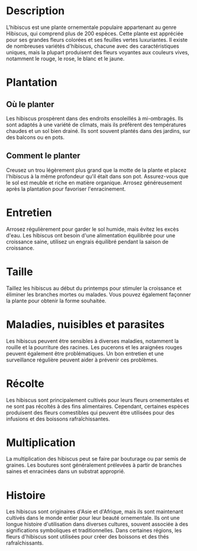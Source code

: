# Description
L'hibiscus est une plante ornementale populaire appartenant au genre Hibiscus, qui comprend plus de 200 espèces. Cette plante est appréciée pour ses grandes fleurs colorées et ses feuilles vertes luxuriantes. Il existe de nombreuses variétés d'hibiscus, chacune avec des caractéristiques uniques, mais la plupart produisent des fleurs voyantes aux couleurs vives, notamment le rouge, le rose, le blanc et le jaune.

# Plantation
## Où le planter
Les hibiscus prospèrent dans des endroits ensoleillés à mi-ombragés. Ils sont adaptés à une variété de climats, mais ils préfèrent des températures chaudes et un sol bien drainé. Ils sont souvent plantés dans des jardins, sur des balcons ou en pots.

## Comment le planter
Creusez un trou légèrement plus grand que la motte de la plante et placez l'hibiscus à la même profondeur qu'il était dans son pot. Assurez-vous que le sol est meuble et riche en matière organique. Arrosez généreusement après la plantation pour favoriser l'enracinement.

# Entretien
Arrosez régulièrement pour garder le sol humide, mais évitez les excès d'eau. Les hibiscus ont besoin d'une alimentation équilibrée pour une croissance saine, utilisez un engrais équilibré pendant la saison de croissance.

# Taille
Taillez les hibiscus au début du printemps pour stimuler la croissance et éliminer les branches mortes ou malades. Vous pouvez également façonner la plante pour obtenir la forme souhaitée.

# Maladies, nuisibles et parasites
Les hibiscus peuvent être sensibles à diverses maladies, notamment la rouille et la pourriture des racines. Les pucerons et les araignées rouges peuvent également être problématiques. Un bon entretien et une surveillance régulière peuvent aider à prévenir ces problèmes.

# Récolte
Les hibiscus sont principalement cultivés pour leurs fleurs ornementales et ne sont pas récoltés à des fins alimentaires. Cependant, certaines espèces produisent des fleurs comestibles qui peuvent être utilisées pour des infusions et des boissons rafraîchissantes.

# Multiplication
La multiplication des hibiscus peut se faire par bouturage ou par semis de graines. Les boutures sont généralement prélevées à partir de branches saines et enracinées dans un substrat approprié.

# Histoire
Les hibiscus sont originaires d'Asie et d'Afrique, mais ils sont maintenant cultivés dans le monde entier pour leur beauté ornementale. Ils ont une longue histoire d'utilisation dans diverses cultures, souvent associée à des significations symboliques et traditionnelles. Dans certaines régions, les fleurs d'hibiscus sont utilisées pour créer des boissons et des thés rafraîchissants.